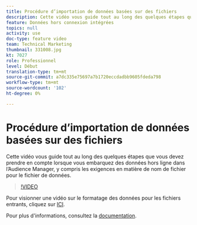 ```yaml
---
title: Procédure d’importation de données basées sur des fichiers
description: Cette vidéo vous guide tout au long des quelques étapes que vous devez prendre en compte lorsque vous embarquez des données hors ligne dans l’Audience Manager, y compris les exigences en matière de nom de fichier pour le fichier de données.
feature: Données hors connexion intégrées
topics: null
activity: use
doc-type: feature video
team: Technical Marketing
thumbnail: 331008.jpg
kt: 7027
role: Professionnel
level: Début
translation-type: tm+mt
source-git-commit: a7dc335e75697a7b1720eccdadbb9605fdeda798
workflow-type: tm+mt
source-wordcount: '102'
ht-degree: 0%

---
```



# Procédure d’importation de données basées sur des fichiers

Cette vidéo vous guide tout au long des quelques étapes que vous devez prendre en compte lorsque vous embarquez des données hors ligne dans l’Audience Manager, y compris les exigences en matière de nom de fichier pour le fichier de données.

>[!VIDEO](https://video.tv.adobe.com/v/331008/?quality=12&learn=on)

Pour visionner une vidéo sur le formatage des données pour les fichiers entrants, cliquez sur [ICI](formatting-and-ingesting-file-based-data.md).

Pour plus d&#39;informations, consultez la [documentation](https://experienceleague.adobe.com/docs/audience-manager/user-guide/implementation-integration-guides/sending-audience-data/batch-data-transfer-process/inbound-s3-filenames.html).